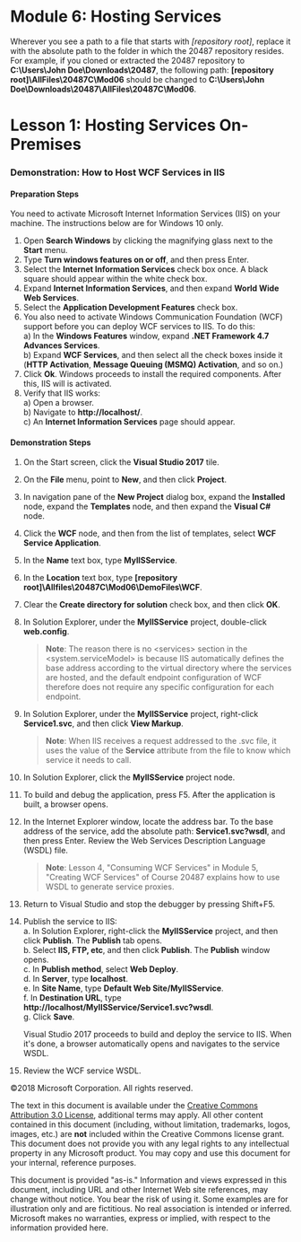 # Module 6: Hosting Services

  Wherever  you see a path to a file that starts with *[repository root]*, replace it with the absolute path to the folder in which the 20487 repository resides.
  For example, if you cloned or extracted the 20487 repository to **C:\Users\John Doe\Downloads\20487**,
the following path: **[repository root]\AllFiles\20487C\Mod06** should be changed to **C:\Users\John Doe\Downloads\20487\AllFiles\20487C\Mod06**.

# Lesson 1: Hosting Services On-Premises

### Demonstration: How to Host WCF Services in IIS

#### Preparation Steps

You need to activate Microsoft Internet Information Services (IIS) on your machine. The instructions below are for Windows 10 only.

1. Open **Search Windows** by clicking the magnifying glass next to the **Start** menu.
2. Type **Turn windows features on or off**, and then press Enter.
3. Select the **Internet Information Services** check box once. A black square should appear within the white check box.
4. Expand **Internet Information Services**, and then expand **World Wide Web Services**.
5. Select the **Application Development Features** check box.
6. You also need to activate Windows Communication Foundation (WCF) support before you can deploy WCF services to IIS. To do this:  
	a) In the **Windows Features** window, expand **.NET Framework 4.7 Advances Services**.  
	b) Expand **WCF Services**, and then select all the check boxes inside it (**HTTP Activation**, **Message Queuing (MSMQ) Activation**, and so on.) 
7. Click **Ok**. Windows proceeds to install the required components. After this, IIS will is activated.
8. Verify that IIS works:  
	a) Open a browser.  
	b) Navigate to **http://localhost/**.  
	c) An **Internet Information Services** page should appear.

#### Demonstration Steps

1. On the Start screen, click the **Visual Studio 2017** tile.
2. On the **File** menu, point to **New**, and then click **Project**.
3. In navigation pane of the **New Project** dialog box, expand the **Installed** node, expand the **Templates** node, and then expand the **Visual C#** node.
4. Click the **WCF** node, and then from the list of templates, select **WCF Service Application**.
5. In the **Name** text box, type **MyIISService**.
6. In the **Location** text box, type **[repository root]\Allfiles\20487C\Mod06\DemoFiles\WCF**.
7. Clear the **Create directory for solution** check box, and then click **OK**.
8. In Solution Explorer, under the **MyIISService** project, double-click **web.config**.

    >**Note**: The reason there is no &lt;services&gt; section in the &lt;system.serviceModel&gt; is because IIS automatically defines the base address according to the virtual directory where the services are hosted, and the default endpoint configuration of WCF therefore does not require any specific configuration for each endpoint.

9. In Solution Explorer, under the **MyIISService** project, right-click **Service1.svc**, and then click **View Markup**.

    >**Note**: When IIS receives a request addressed to the .svc file, it uses the value of the **Service** attribute from the file to know which service it needs to call.

10. In Solution Explorer, click the **MyIISService** project node.
11. To build and debug the application, press F5. After the application is built, a browser opens.
12. In the Internet Explorer window, locate the address bar. To the base address of the service, add the absolute path: **Service1.svc?wsdl**, and then press Enter. Review the Web Services Description Language (WSDL) file.

    >**Note**: Lesson 4, &quot;Consuming WCF Services&quot; in Module 5, "Creating WCF Services" of Course 20487 explains how to use WSDL to generate service proxies.

13. Return to Visual Studio and stop the debugger by pressing Shift+F5.
14. Publish the service to IIS:  
	a. In Solution Explorer, right-click the **MyIISService** project, and then click **Publish**. The **Publish** tab opens.  
	b. Select **IIS, FTP, etc**, and then click **Publish**. The **Publish** window opens.  
	c. In **Publish method**, select **Web Deploy**.  
	d. In **Server**, type **localhost**.  
	e. In **Site Name**, type **Default Web Site/MyIISService**.  
	f. In **Destination URL**, type **http://localhost/MyIISService/Service1.svc?wsdl**.  
	g. Click **Save**.  
	
    Visual Studio 2017 proceeds to build and deploy the service to IIS. When it's done, a browser automatically opens and navigates to the service WSDL.
    
15. Review the WCF service WSDL.

©2018 Microsoft Corporation. All rights reserved.

The text in this document is available under the [Creative Commons Attribution 3.0 License](https://creativecommons.org/licenses/by/3.0/legalcode), additional terms may apply. All other content contained in this document (including, without limitation, trademarks, logos, images, etc.) are **not** included within the Creative Commons license grant. This document does not provide you with any legal rights to any intellectual property in any Microsoft product. You may copy and use this document for your internal, reference purposes.

This document is provided &quot;as-is.&quot; Information and views expressed in this document, including URL and other Internet Web site references, may change without notice. You bear the risk of using it. Some examples are for illustration only and are fictitious. No real association is intended or inferred. Microsoft makes no warranties, express or implied, with respect to the information provided here.
